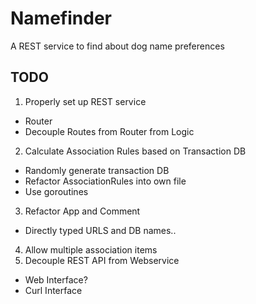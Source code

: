 # Namefinder
A REST service to find about dog name preferences
## TODO
1. Properly set up REST service
 - Router
 - Decouple Routes from Router from Logic
2. Calculate Association Rules based on Transaction DB
 - Randomly generate transaction DB
 - Refactor AssociationRules into own file
 - Use goroutines
3. Refactor App and Comment
 - Directly typed URLS and DB names..
4. Allow multiple association items
5. Decouple REST API from Webservice
 - Web Interface?
 - Curl Interface



